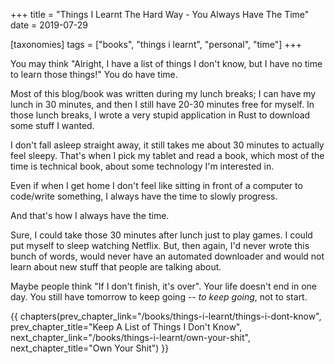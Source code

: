 +++
title = "Things I Learnt The Hard Way - You Always Have The Time"
date = 2019-07-29

[taxonomies]
tags = ["books", "things i learnt", "personal", "time"]
+++

You may think "Alright, I have a list of things I don't know, but I have no
time to learn those things!" You do have time.

<!-- more -->

Most of this blog/book was written during my lunch breaks; I can have my lunch
in 30 minutes, and then I still have 20-30 minutes free for myself. In those
lunch breaks, I wrote a very stupid application in Rust to download some stuff
I wanted.

I don't fall asleep straight away, it still takes me about 30 minutes to
actually feel sleepy. That's when I pick my tablet and read a book, which most
of the time is technical book, about some technology I'm interested in.

Even if when I get home I don't feel like sitting in front of a computer to
code/write something, I always have the time to slowly progress.

And that's how I always have the time.

Sure, I could take those 30 minutes after lunch just to play games. I could
put myself to sleep watching Netflix. But, then again, I'd never wrote this
bunch of words, would never have an automated downloader and would not learn
about new stuff that people are talking about.

Maybe people think "If I don't finish, it's over". Your life doesn't end in
one day. You still have tomorrow to keep going -- _to keep going_, not to
start.

{{ chapters(prev_chapter_link="/books/things-i-learnt/things-i-dont-know", prev_chapter_title="Keep A List of Things I Don't Know", next_chapter_link="/books/things-i-learnt/own-your-shit", next_chapter_title="Own Your Shit") }}
